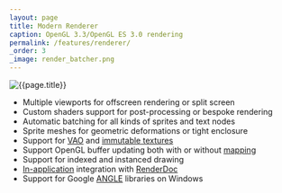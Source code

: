 ```yaml
---
layout: page
title: Modern Renderer
caption: OpenGL 3.3/OpenGL ES 3.0 rendering
permalink: /features/renderer/
_order: 3
_image: render_batcher.png
---
```


![{{page.title}}](/img/features/{{page._image}})

- Multiple viewports for offscreen rendering or split screen
- Custom shaders support for post-processing or bespoke rendering
- Automatic batching for all kinds of sprites and text nodes
- Sprite meshes for geometric deformations or tight enclosure
- Support for [VAO](https://www.khronos.org/opengl/wiki/Vertex_Specification#Vertex_Array_Object) and [immutable textures](https://www.khronos.org/opengl/wiki/Texture_Storage#Immutable_storage)
- Support OpenGL buffer updating both with or without [mapping](https://www.khronos.org/opengl/wiki/Buffer_Object#Mapping)
- Support for indexed and instanced drawing
- [In-application](https://renderdoc.org/docs/in_application_api.html) integration with [RenderDoc](https://renderdoc.org/)
- Support for Google [ANGLE](http://angleproject.org) libraries on Windows
